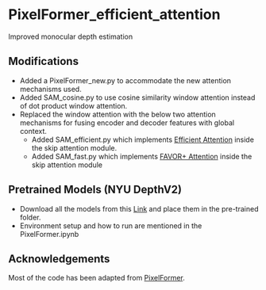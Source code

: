 # PixelFormer_efficient_attention
Improved monocular depth estimation

## Modifications
- Added a PixelFormer_new.py to accommodate the new attention mechanisms used.
- Added SAM_cosine.py to use cosine similarity window attention instead of dot product window attention.
- Replaced the window attention with the below two attention mechanisms for fusing encoder and decoder features with global context.
  - Added SAM_efficient.py which implements [Efficient Attention](https://arxiv.org/abs/1812.01243) inside the skip attention module.
  - Added SAM_fast.py which implements [FAVOR+ Attention](https://arxiv.org/abs/2009.14794) inside the skip attention module

## Pretrained Models (NYU DepthV2)
- Download all the models from this [Link](https://drive.google.com/drive/folders/1fVyQnh1IAaJc3OVptSXZ0MkysYpbAVTo?usp=drive_link) and place them in the pre-trained folder.
- Environment setup and how to run are mentioned in the PixelFormer.ipynb

## Acknowledgements
Most of the code has been adapted from [PixelFormer](https://github.com/ashutosh1807/PixelFormer).
